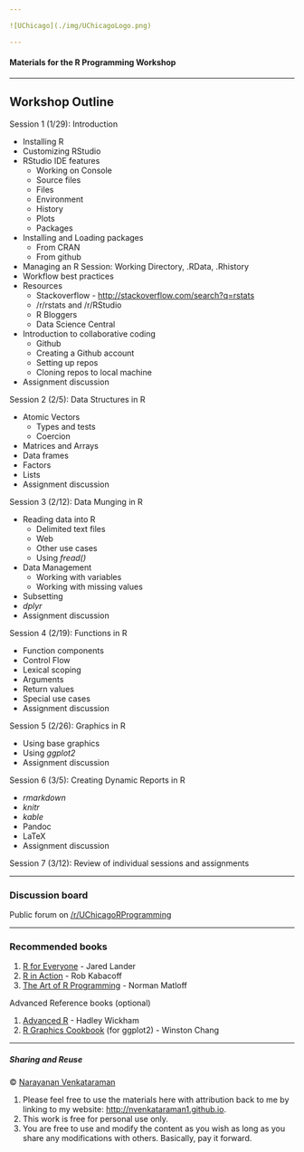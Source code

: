 ```yaml
---

![UChicago](./img/UChicagoLogo.png)

---
```


#### Materials for the R Programming Workshop

---

## Workshop Outline

Session 1 (1/29): Introduction

+ Installing R
+ Customizing RStudio
+ RStudio IDE features
    + Working on Console
    + Source files
    + Files
    + Environment
    + History
    + Plots
    + Packages
+ Installing and Loading packages
    + From CRAN
    + From github
+ Managing an R Session: Working Directory, .RData, .Rhistory
+ Workflow best practices
+ Resources
    + Stackoverflow - http://stackoverflow.com/search?q=rstats
    + /r/rstats and /r/RStudio
    + R Bloggers
    + Data Science Central
+ Introduction to collaborative coding
    + Github
    + Creating a Github account
    + Setting up repos
    + Cloning repos to local machine
+ Assignment discussion

Session 2 (2/5): Data Structures in R

+ Atomic Vectors
    + Types and tests
    + Coercion
+ Matrices and Arrays
+ Data frames
+ Factors
+ Lists
+ Assignment discussion

Session 3 (2/12): Data Munging in R

+ Reading data into R
    + Delimited text files
    + Web
    + Other use cases
    + Using _fread()_
+ Data Management
    + Working with variables
    + Working with missing values
+ Subsetting
+ _dplyr_
+ Assignment discussion

Session 4 (2/19): Functions in R

+ Function components
+ Control Flow
+ Lexical scoping
+ Arguments
+ Return values
+ Special use cases
+ Assignment discussion

Session 5 (2/26): Graphics in R

+ Using base graphics
+ Using _ggplot2_
+ Assignment discussion

Session 6 (3/5): Creating Dynamic Reports in R

+ _rmarkdown_
+ _knitr_
+ _kable_
+ Pandoc
+ LaTeX
+ Assignment discussion

Session 7 (3/12): Review of individual sessions and assignments

---

### Discussion board

Public forum on [/r/UChicagoRProgramming](https://www.reddit.com/r/uchicagorprogramming)

---

### Recommended books

1. [R for Everyone](http://amzn.to/1CIUvcY) - Jared Lander
2. [R in Action](http://manning.com/kabacoff2) - Rob Kabacoff
3. [The Art of R Programming](http://bit.ly/ArtRProg) - Norman Matloff

Advanced Reference books (optional)

1. [Advanced R](http://adv-r.had.co.nz) - Hadley Wickham
2. [R Graphics Cookbook](http://bit.ly/RGraphicsCookbook) (for ggplot2) - Winston Chang

---

##### Sharing and Reuse

&copy; [Narayanan Venkataraman](http://nvenkataraman1.github.io)

1. Please feel free to use the materials here with attribution back to me by linking to my website: http://nvenkataraman1.github.io.
2. This work is free for personal use only.
3. You are free to use and modify the content as you wish as long as you share any modifications with others. Basically, pay it forward.

